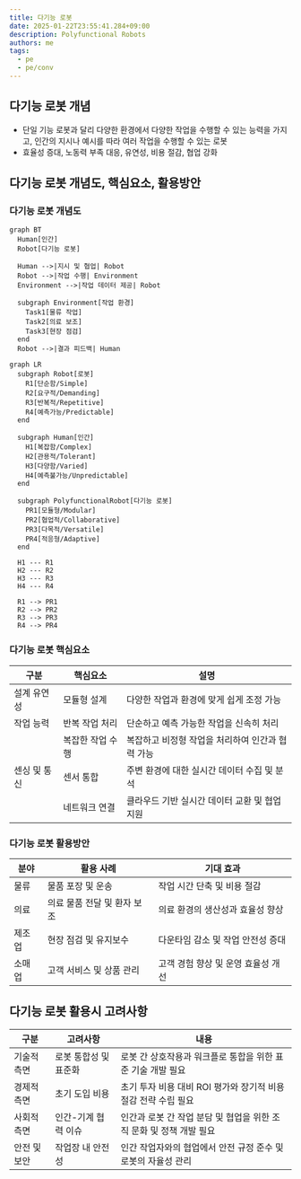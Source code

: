 ```yaml
---
title: 다기능 로봇
date: 2025-01-22T23:55:41.284+09:00
description: Polyfunctional Robots
authors: me
tags:
  - pe
  - pe/conv
---
```


## 다기능 로봇 개념

- 단일 기능 로봇과 달리 다양한 환경에서 다양한 작업을 수행할 수 있는 능력을 가지고, 인간의 지시나 예시를 따라 여러 작업을 수행할 수 있는 로봇
- 효율성 증대, 노동력 부족 대응, 유연성, 비용 절감, 협업 강화

## 다기능 로봇 개념도, 핵심요소, 활용방안

### 다기능 로봇 개념도

```mermaid
graph BT
  Human[인간]
  Robot[다기능 로봇]

  Human -->|지시 및 협업| Robot
  Robot -->|작업 수행| Environment
  Environment -->|작업 데이터 제공| Robot

  subgraph Environment[작업 환경]
    Task1[물류 작업]
    Task2[의료 보조]
    Task3[현장 점검]
  end
  Robot -->|결과 피드백| Human
```

```mermaid
graph LR
  subgraph Robot[로봇]
    R1[단순함/Simple]
    R2[요구적/Demanding]
    R3[반복적/Repetitive]
    R4[예측가능/Predictable]
  end

  subgraph Human[인간]
    H1[복잡함/Complex]
    H2[관용적/Tolerant]
    H3[다양함/Varied]
    H4[예측불가능/Unpredictable]
  end

  subgraph PolyfunctionalRobot[다기능 로봇]
    PR1[모듈형/Modular]
    PR2[협업적/Collaborative]
    PR3[다목적/Versatile]
    PR4[적응형/Adaptive]
  end

  H1 --- R1
  H2 --- R2
  H3 --- R3
  H4 --- R4

  R1 --> PR1
  R2 --> PR2
  R3 --> PR3
  R4 --> PR4

```

### 다기능 로봇 핵심요소

| 구분 | 핵심요소 | 설명 |
| --- | --- | --- |
| 설계 유연성 | 모듈형 설계 | 다양한 작업과 환경에 맞게 쉽게 조정 가능 |
| 작업 능력 | 반복 작업 처리 | 단순하고 예측 가능한 작업을 신속히 처리 |
| | 복잡한 작업 수행 | 복잡하고 비정형 작업을 처리하여 인간과 협력 가능 |
| 센싱 및 통신 | 센서 통합 | 주변 환경에 대한 실시간 데이터 수집 및 분석 |
| | 네트워크 연결 | 클라우드 기반 실시간 데이터 교환 및 협업 지원 |

### 다기능 로봇 활용방안

| 분야 | 활용 사례 | 기대 효과 |
| --- | --- | --- |
| 물류 | 물품 포장 및 운송 | 작업 시간 단축 및 비용 절감 |
| 의료 | 의료 물품 전달 및 환자 보조 | 의료 환경의 생산성과 효율성 향상 |
| 제조업 | 현장 점검 및 유지보수 | 다운타임 감소 및 작업 안전성 증대 |
| 소매업 | 고객 서비스 및 상품 관리 | 고객 경험 향상 및 운영 효율성 개선 |

## 다기능 로봇 활용시 고려사항

| 구분 | 고려사항 | 내용 |
| --- | --- | --- |
| 기술적 측면 | 로봇 통합성 및 표준화 | 로봇 간 상호작용과 워크플로 통합을 위한 표준 기술 개발 필요 |
| 경제적 측면 | 초기 도입 비용 | 초기 투자 비용 대비 ROI 평가와 장기적 비용 절감 전략 수립 필요 |
| 사회적 측면 | 인간-기계 협력 이슈 | 인간과 로봇 간 작업 분담 및 협업을 위한 조직 문화 및 정책 개발 필요 |
| 안전 및 보안 | 작업장 내 안전성 | 인간 작업자와의 협업에서 안전 규정 준수 및 로봇의 자율성 관리 |
